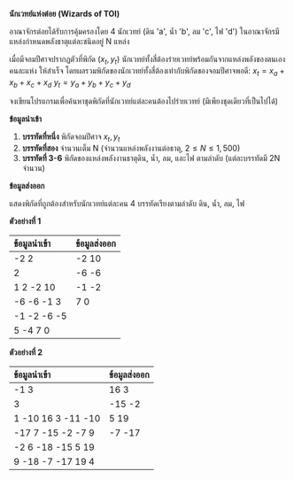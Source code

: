 **นักเวทย์แห่งต๋อย (Wizards of TOI)**

อาณาจักรต๋อยได้รับการคุ้มครองโดย 4 นักเวทย์ (ดิน 'a', น้ำ 'b', ลม 'c', ไฟ 'd') ในอาณาจักรมีแหล่งกำหนดพลังธาตุแต่ละชนิดอยู่ N แหล่ง

เมื่อมีจอมปีศาจปรากฏตัวที่พิกัด $(x_t, y_t)$ นักเวทย์ทั้งสี่ต้องร่ายเวทย์พร้อมกันจากแหล่งพลังของตนเองคนละแห่ง ให้สำเร็จ โดยผลรวมพิกัดของนักเวทย์ทั้งสี่ต้องเท่ากับพิกัดของจอมปีศาจพอดี:
$x_t = x_a + x_b + x_c + x_d$
$y_t = y_a + y_b + y_c + y_d$

จงเขียนโปรแกรมเพื่อค้นหาชุดพิกัดที่นักเวทย์แต่ละคนต้องไปร่ายเวทย์ (มีเพียงชุดเดียวที่เป็นไปได้)

**ข้อมูลนำเข้า**

1.  **บรรทัดที่หนึ่ง** พิกัดจอมปีศาจ $x_t, y_t$
2.  **บรรทัดที่สอง** จำนวนเต็ม N (จำนวนแหล่งพลังงานต่อธาตุ, $2 \le N \le 1,500$)
3.  **บรรทัดที่ 3-6** พิกัดของแหล่งพลังงานธาตุดิน, น้ำ, ลม, และไฟ ตามลำดับ (แต่ละบรรทัดมี 2N จำนวน)

**ข้อมูลส่งออก**

แสดงพิกัดที่ถูกต้องสำหรับนักเวทย์แต่ละคน 4 บรรทัดเรียงตามลำดับ ดิน, น้ำ, ลม, ไฟ

**ตัวอย่างที่ 1**

| ข้อมูลนำเข้า | ข้อมูลส่งออก |
| :--- | :--- |
| -2 2 | -2 10 |
| 2 | -6 -6 |
| 1 2 -2 10 | -1 -2 |
| -6 -6 -1 3 | 7 0 |
| -1 -2 -6 -5 | |
| 5 -4 7 0 | |

**ตัวอย่างที่ 2**

| ข้อมูลนำเข้า | ข้อมูลส่งออก |
| :--- | :--- |
| -1 3 | 16 3 |
| 3 | -15 -2 |
| 1 -10 16 3 -11 -10 | 5 19 |
| -17 7 -15 -2 -7 9 | -7 -17 |
| -2 6 -18 -15 5 19 | |
| 9 -18 -7 -17 19 4 | |